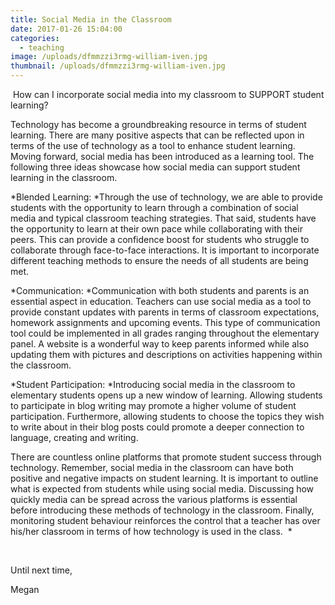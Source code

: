 ```yaml
---
title: Social Media in the Classroom
date: 2017-01-26 15:04:00
categories:
  - teaching
image: /uploads/dfmmzzi3rmg-william-iven.jpg
thumbnail: /uploads/dfmmzzi3rmg-william-iven.jpg
---
```



&nbsp;How can I incorporate social media into my classroom to SUPPORT student learning?&nbsp;

Technology has become a groundbreaking resource in terms of student learning. There are many positive aspects that can be reflected upon in terms of the use of technology as a tool to enhance student learning. Moving forward, social media has been introduced as a learning tool. The following three ideas showcase how social media can support student learning in the classroom.&nbsp;

*Blended Learning:&nbsp;*Through the use of technology, we are able to provide students with the opportunity to learn through a combination of social media and typical classroom teaching strategies. That said, students have the opportunity to learn at their own pace while collaborating with their peers. This can provide a confidence boost for students who struggle to collaborate through face-to-face interactions. It is important to incorporate different teaching methods to ensure the needs of all students are being met.&nbsp;

*Communication:&nbsp;*Communication with both students and parents is an essential aspect in education. Teachers can use social media as a tool to provide constant updates with parents in terms of classroom expectations, homework assignments and upcoming events. This type of communication tool could be implemented in all grades ranging throughout the elementary panel. A website is a wonderful way to keep parents informed while also updating them with pictures and descriptions on activities happening within the classroom.&nbsp;

*Student Participation:&nbsp;*Introducing social media in the classroom to elementary students opens up a new window of learning. Allowing students to participate in blog writing may promote a higher volume of student participation. Furthermore, allowing students to choose the topics they wish to write about in their blog posts could promote a deeper connection to language, creating and writing.&nbsp;

There are countless online platforms that promote student success through technology.&nbsp;Remember, social media in the classroom can have both positive and negative impacts on student learning. It is important to outline what is expected from students while using&nbsp;social media. Discussing how quickly media can be spread across the various platforms is&nbsp;essential before introducing these methods&nbsp;of technology in the classroom. Finally, monitoring student behaviour reinforces the control that a teacher has over his/her classroom in terms of how technology is used in the class.&nbsp;&nbsp;\*&nbsp;

&nbsp;

Until next time,&nbsp;

Megan